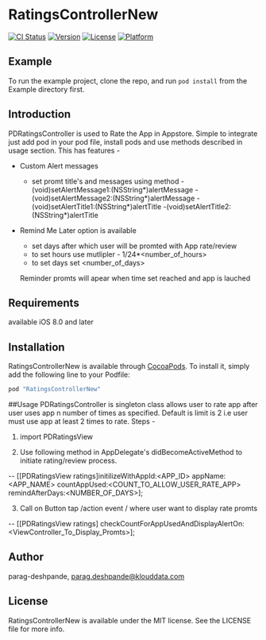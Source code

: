 # RatingsControllerNew

[![CI Status](http://img.shields.io/travis/parag-deshpande/RatingsControllerNew.svg?style=flat)](https://travis-ci.org/parag-deshpande/RatingsControllerNew)
[![Version](https://img.shields.io/cocoapods/v/RatingsControllerNew.svg?style=flat)](http://cocoapods.org/pods/RatingsControllerNew)
[![License](https://img.shields.io/cocoapods/l/RatingsControllerNew.svg?style=flat)](http://cocoapods.org/pods/RatingsControllerNew)
[![Platform](https://img.shields.io/cocoapods/p/RatingsControllerNew.svg?style=flat)](http://cocoapods.org/pods/RatingsControllerNew)

## Example

To run the example project, clone the repo, and run `pod install` from the Example directory first.

## Introduction
PDRatingsController is used to Rate the App in Appstore. Simple to integrate just add pod in your pod file, install pods and use methods described in usage section.
This has features -
- Custom Alert messages 
    - set promt title's and messages using method
    -(void)setAlertMessage1:(NSString*)alertMessage
    -(void)setAlertMessage2:(NSString*)alertMessage
    -(void)setAlertTitle1:(NSString*)alertTitle
    -(void)setAlertTitle2:(NSString*)alertTitle

- Remind Me Later option is available
    - set days after which user will be promted with App rate/review
     - to set hours use mutlipler - 1/24*<number_of_hours>
     - to set days set <number_of_days>

   Reminder promts will apear when time set reached and app is lauched 


## Requirements
 available iOS 8.0 and later
## Installation

RatingsControllerNew is available through [CocoaPods](http://cocoapods.org). To install
it, simply add the following line to your Podfile:

```ruby
pod "RatingsControllerNew"
```

##Usage 
PDRatingsController is singleton class allows user to rate app after user uses app n number of times as specified. Default is limit is 2 i.e user must use app at least 2 times to rate.
Steps -
1. import PDRatingsView

2. Use following method in AppDelegate's didBecomeActiveMethod  to initiate rating/review process.

-- [[PDRatingsView ratings]initilizeWithAppId:<APP_ID> appName:<APP_NAME> countAppUsed:<COUNT_TO_ALLOW_USER_RATE_APP> remindAfterDays:<NUMBER_OF_DAYS>];

3. Call on Button tap /action event / where user want to display rate promts

-- [[PDRatingsView ratings] checkCountForAppUsedAndDisplayAlertOn:<ViewController_To_Display_Promts>];


## Author

parag-deshpande, parag.deshpande@klouddata.com

## License

RatingsControllerNew is available under the MIT license. See the LICENSE file for more info.
